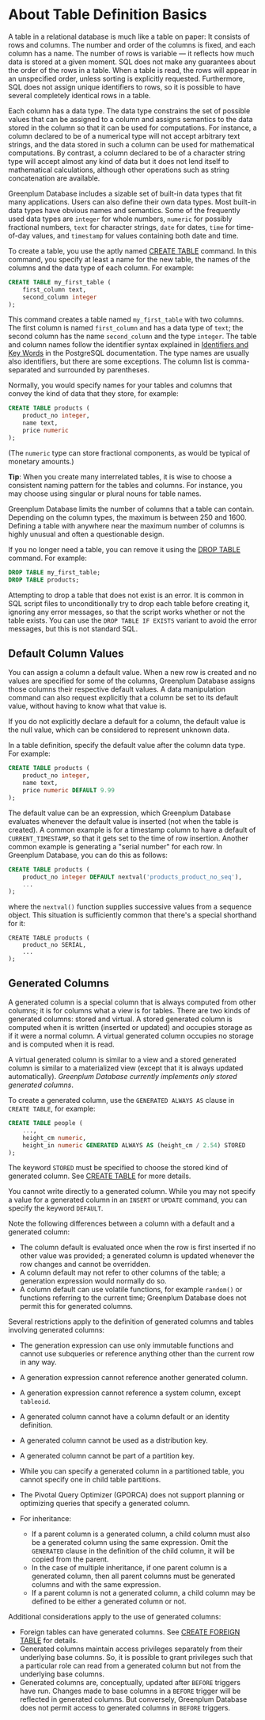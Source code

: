 # About Table Definition Basics

A table in a relational database is much like a table on paper: It consists of rows and columns. The number and order of the columns is fixed, and each column has a name. The number of rows is variable — it reflects how much data is stored at a given moment. SQL does not make any guarantees about the order of the rows in a table. When a table is read, the rows will appear in an unspecified order, unless sorting is explicitly requested. Furthermore, SQL does not assign unique identifiers to rows, so it is possible to have several completely identical rows in a table.

Each column has a data type. The data type constrains the set of possible values that can be assigned to a column and assigns semantics to the data stored in the column so that it can be used for computations. For instance, a column declared to be of a numerical type will not accept arbitrary text strings, and the data stored in such a column can be used for mathematical computations. By contrast, a column declared to be of a character string type will accept almost any kind of data but it does not lend itself to mathematical calculations, although other operations such as string concatenation are available.

Greenplum Database includes a sizable set of built-in data types that fit many applications. Users can also define their own data types. Most built-in data types have obvious names and semantics. Some of the frequently used data types are `integer` for whole numbers, `numeric` for possibly fractional numbers, `text` for character strings, `date` for dates, `time` for time-of-day values, and `timestamp` for values containing both date and time.

To create a table, you use the aptly named [CREATE TABLE](../../ref_guide/sql_commands/CREATE_TABLE.html) command. In this command, you specify at least a name for the new table, the names of the columns and the data type of each column. For example:

``` sql
CREATE TABLE my_first_table (
    first_column text,
    second_column integer
);
```

This command creates a table named `my_first_table` with two columns. The first column is named `first_column` and has a data type of `text`; the second column has the name `second_column` and the type `integer`. The table and column names follow the identifier syntax explained in [Identifiers and Key Words](https://www.postgresql.org/docs/12/sql-syntax-lexical.html#SQL-SYNTAX-IDENTIFIERS) in the PostgreSQL documentation. The type names are usually also identifiers, but there are some exceptions. The column list is comma-separated and surrounded by parentheses.

Normally, you would specify names for your tables and columns that convey the kind of data that they store, for example:

``` sql
CREATE TABLE products (
    product_no integer,
    name text,
    price numeric
);
```

(The `numeric` type can store fractional components, as would be typical of monetary amounts.)

**Tip**: When you create many interrelated tables, it is wise to choose a consistent naming pattern for the tables and columns. For instance, you may choose using singular or plural nouns for table names.

Greenplum Database limits the number of columns that a table can contain. Depending on the column types, the maximum is between 250 and 1600. Defining a table with anywhere near the maximum number of columns is highly unusual and often a questionable design.

If you no longer need a table, you can remove it using the [DROP TABLE](../../ref_guide/sql_commands/DROP_TABLE.html) command. For example:

``` sql
DROP TABLE my_first_table;
DROP TABLE products;
```

Attempting to drop a table that does not exist is an error. It is common in SQL script files to unconditionally try to drop each table before creating it, ignoring any error messages, so that the script works whether or not the table exists. You can use the `DROP TABLE IF EXISTS` variant to avoid the error messages, but this is not standard SQL.


## Default Column Values

You can assign a column a default value. When a new row is created and no values are specified for some of the columns, Greenplum Database assigns those columns their respective default values. A data manipulation command can also request explicitly that a column be set to its default value, without having to know what that value is.

If you do not explicitly declare a default for a column, the default value is the null value, which can be considered to represent unknown data.

In a table definition, specify the default value after the column data type. For example:

``` sql
CREATE TABLE products (
    product_no integer,
    name text,
    price numeric DEFAULT 9.99
);
```

The default value can be an expression, which Greenplum Database evaluates whenever the default value is inserted (not when the table is created). A common example is for a timestamp column to have a default of `CURRENT_TIMESTAMP`, so that it gets set to the time of row insertion. Another common example is generating a "serial number" for each row. In Greenplum Database, you can do this as follows:

``` sql
CREATE TABLE products (
    product_no integer DEFAULT nextval('products_product_no_seq'),
    ...
);
```

where the `nextval()` function supplies successive values from a sequence object. This situation is sufficiently common that there's a special shorthand for it:

```
CREATE TABLE products (
    product_no SERIAL,
    ...
);
```

## Generated Columns

A generated column is a special column that is always computed from other columns; it is for columns what a view is for tables. There are two kinds of generated columns: stored and virtual. A stored generated column is computed when it is written (inserted or updated) and occupies storage as if it were a normal column. A virtual generated column occupies no storage and is computed when it is read.

A virtual generated column is similar to a view and a stored generated column is similar to a materialized view (except that it is always updated automatically). *Greenplum Database currently implements only stored generated columns*.

To create a generated column, use the `GENERATED ALWAYS AS` clause in `CREATE TABLE`, for example:

``` sql
CREATE TABLE people (
    ...,
    height_cm numeric,
    height_in numeric GENERATED ALWAYS AS (height_cm / 2.54) STORED
);
```

The keyword `STORED` must be specified to choose the stored kind of generated column. See [CREATE TABLE](../../ref_guide/sql_commands/CREATE_TABLE.html) for more details.

You cannot write directly to a generated column. While you may not specify a value for a generated column in an `INSERT` or `UPDATE` command, you can specify the keyword `DEFAULT`.

Note the following differences between a column with a default and a generated column:

- The column default is evaluated once when the row is first inserted if no other value was provided; a generated column is updated whenever the row changes and cannot be overridden.
- A column default may not refer to other columns of the table; a generation expression would normally do so.
- A column default can use volatile functions, for example `random()` or functions referring to the current time; Greenplum Database does not permit this for generated columns.

Several restrictions apply to the definition of generated columns and tables involving generated columns:

- The generation expression can use only immutable functions and cannot use subqueries or reference anything other than the current row in any way.
- A generation expression cannot reference another generated column.
- A generation expression cannot reference a system column, except `tableoid`.
- A generated column cannot have a column default or an identity definition.
- A generated column cannot be used as a distribution key.
- A generated column cannot be part of a partition key.
- While you can specify a generated column in a partitioned table, you cannot specify one in child table partitions.
- The Pivotal Query Optimizer (GPORCA) does not support planning or optimizing queries that specify a generated column.

- For inheritance:

    - If a parent column is a generated column, a child column must also be a generated column using the same expression. Omit the `GENERATED` clause in the definition of the child column, it will be copied from the parent.
    - In the case of multiple inheritance, if one parent column is a generated column, then all parent columns must be generated columns and with the same expression.
    - If a parent column is not a generated column, a child column may be defined to be either a generated column or not.

Additional considerations apply to the use of generated columns:

- Foreign tables can have generated columns. See [CREATE FOREIGN TABLE](../../ref_guide/sql_commands/CREATE_FOREIGN_TABLE.html) for details.
- Generated columns maintain access privileges separately from their underlying base columns. So, it is possible to grant privileges such that a particular role can read from a generated column but not from the underlying base columns.
- Generated columns are, conceptually, updated after `BEFORE` triggers have run. Changes made to base columns in a `BEFORE` trigger will be reflected in generated columns. But conversely, Greenplum Database does not permit access to generated columns in `BEFORE` triggers.

